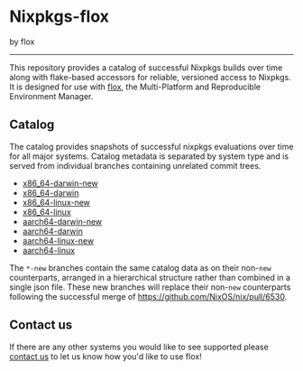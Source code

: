 # Nixpkgs-flox

by flox

------

This repository provides a catalog of successful Nixpkgs builds over time
along with flake-based accessors for reliable, versioned access to Nixpkgs.
It is designed for use with [flox](https://floxdev.com), the Multi-Platform
and Reproducible Environment Manager.

## Catalog

The catalog provides snapshots of successful nixpkgs evaluations over time
for all major systems. Catalog metadata is separated by system type and
is served from individual branches containing unrelated commit trees.

- [x86_64-darwin-new](https://github.com/flox/nixpkgs-flox/tree/x86_64-darwin-new)
- [x86_64-darwin](https://github.com/flox/nixpkgs-flox/tree/x86_64-darwin)
- [x86_64-linux-new](https://github.com/flox/nixpkgs-flox/tree/x86_64-linux-new)
- [x86_64-linux](https://github.com/flox/nixpkgs-flox/tree/x86_64-linux)
- [aarch64-darwin-new](https://github.com/flox/nixpkgs-flox/tree/aarch64-darwin-new)
- [aarch64-darwin](https://github.com/flox/nixpkgs-flox/tree/aarch64-darwin)
- [aarch64-linux-new](https://github.com/flox/nixpkgs-flox/tree/aarch64-linux-new)
- [aarch64-linux](https://github.com/flox/nixpkgs-flox/tree/aarch64-linux)

The `*-new` branches contain the same catalog data as on their non-`new`
counterparts, arranged in a hierarchical structure rather than combined in a
single json file. These new branches will replace their non-`new` counterparts
following the successful merge of https://github.com/NixOS/nix/pull/6530.

## Contact us

If there are any other systems you would like to see supported
please [contact us](https://floxdev.com/contact) to let us know
how you'd like to use flox!
